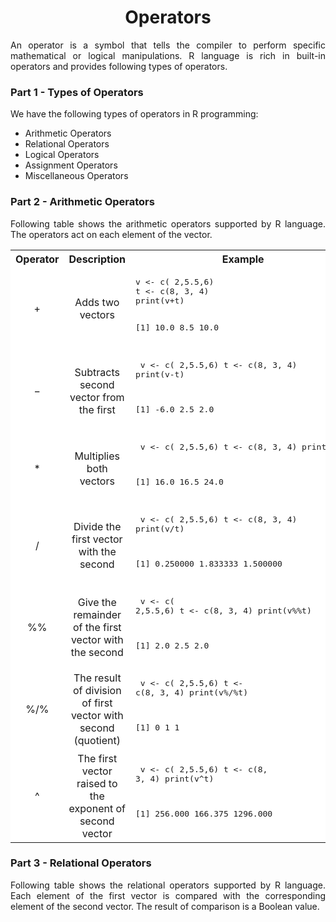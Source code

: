 <div align='justify'>

# <div align='center'>Operators</div>

An operator is a symbol that tells the compiler to perform specific mathematical or logical manipulations. R language is rich in built-in operators and provides following types of operators.

### Part 1 - Types of Operators

We have the following types of operators in R programming:

- Arithmetic Operators
- Relational Operators
- Logical Operators
- Assignment Operators
- Miscellaneous Operators

### Part 2 - Arithmetic Operators

Following table shows the arithmetic operators supported by R language. The operators act on each element of the vector.

<table align='center' style='background-color: white;'>
    <tr align='center'>
        <th>Operator</th>
        <th>Description</th>
        <th>Example</th>
    </tr>
    <tr>
        <td align='center'>+</td>
        <td align='center'>Adds two vectors</td>
        <td align='justify'>
            <pre>
v <- c( 2,5.5,6)
t <- c(8, 3, 4)
print(v+t)

[1] 10.0  8.5  10.0
            </pre>
        </td>
    </tr>
    <tr>
        <td align='center'>−</td>
        <td align='center'>Subtracts second vector from the first</td>
        <td align='justify'>
            <pre>
v <- c( 2,5.5,6)
t <- c(8, 3, 4)
print(v-t)

[1] -6.0  2.5  2.0
            </pre>
        </td>
    </tr>
    <tr>
        <td align='center'>\*</td>
        <td align='center'>Multiplies both vectors</td>
        <td align='justify'>
            <pre>
v <- c( 2,5.5,6)
t <- c(8, 3, 4)
print(v\*t)

[1] 16.0 16.5 24.0
            </pre>
        </td>
    </tr>
    <tr>
        <td align='center'>/</td>
        <td align='center'>Divide the first vector with the second</td>
        <td align='justify'>
            <pre>
v <- c( 2,5.5,6)
t <- c(8, 3, 4)
print(v/t)

[1] 0.250000 1.833333 1.500000
            </pre>
        </td>
    </tr>
    <tr>
        <td align='center'>%%</td>
        <td align='center'>Give the remainder of the first vector with the second</td>
        <td align='justify'>
            <pre>
v <- c( 2,5.5,6)
t <- c(8, 3, 4)
print(v%%t)

[1] 2.0 2.5 2.0
            </pre>
        </td>
    </tr>
    <tr>
        <td align='center'>%/%</td>
        <td align='center'>The result of division of first vector with second (quotient)</td>
        <td align='justify'>
            <pre>
v <- c( 2,5.5,6)
t <- c(8, 3, 4)
print(v%/%t)

[1] 0 1 1
            </pre>
        </td>
    </tr>
    <tr>
        <td align='center'>^</td>
        <td align='center'>The first vector raised to the exponent of second vector</td>
        <td align='justify'>
            <pre>
v <- c( 2,5.5,6)
t <- c(8, 3, 4)
print(v^t)

[1]  256.000  166.375 1296.000
            </pre>
        </td>
    </tr>
</table>

### Part 3 - Relational Operators

Following table shows the relational operators supported by R language. Each element of the first vector is compared with the corresponding element of the second vector. The result of comparison is a Boolean value.

</div>